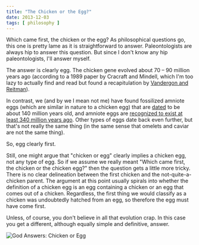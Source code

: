 ```yaml
---
title: "The Chicken or the Egg?"
date: 2013-12-03
tags: [ philosophy ]
---
```


Which came first, the chicken or the egg? As philosophical questions go,
this one is pretty lame as it is straightforward to answer. Paleontologists
are always hip to answer this question. But since I don't know any hip
paleontologists, I'll answer myself.

The answer is clearly egg. The chicken gene evolved about 70 &ndash; 90
million years ago (according to a 1989 paper by Cracraft and Mindell, which
I'm too lazy to actually find and read but found a recapitulation by
[Vandergon and Reitman]).

In contrast, we (and by we I mean not me) have found fossilized amniote
eggs (which are similar in nature to a chicken egg) that are [dated] to be
about 140 million years old, and amniote eggs are [recognized to exist at
least 340 million years ago]. Other types of eggs date back even further,
but that's not really the same thing (in the same sense that omelets and
caviar are not the same thing).

So, egg clearly first.

Still, one might argue that "chicken or egg" clearly implies a chicken egg,
not any type of egg. So if we assume we really meant "Which came first, the
chicken or the chicken egg?" then the question gets a little more
tricky. There is no clear delineation between the first chicken and the
not-quite-a-chicken parent. The argument at this point usually spirals into
whether the definition of a chicken egg is an egg containing a chicken or
an egg that comes out of a chicken. Regardless, the first thing we would
classify as a chicken was undoubtedly hatched from an egg, so therefore the
egg must have come first.

Unless, of course, you don't believe in all that evolution crap. In this
case you get a different, although equally simple and definitive, answer.

![God Answers: Chicken or Egg](GodAnswersChickenOrEgg.png)

[Vandergon and Reitman]: http://mbe.oxfordjournals.org/content/11/6/886.full.pdf
[dated]: http://www.agiweb.org/news/evolution/datingfossilrecord.html
[recognized to exist at least 340 million years ago]: http://www.ucmp.berkeley.edu/science/eggshell/eggshell1.php
